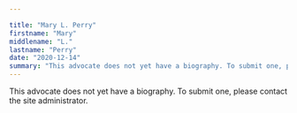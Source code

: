 ```yaml
---

title: "Mary L. Perry"
firstname: "Mary"
middlename: "L."
lastname: "Perry"
date: "2020-12-14"
summary: "This advocate does not yet have a biography. To submit one, please contact the site administrator."
---
```

This advocate does not yet have a biography. To submit one, please contact the site administrator.

